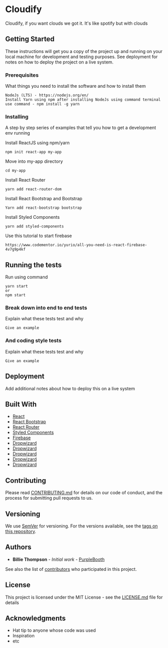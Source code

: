 # Cloudify

Cloudify, if you want clouds we got it.
It's like spotify but with clouds

## Getting Started

These instructions will get you a copy of the project up and running on your local machine for development and testing purposes. See deployment for notes on how to deploy the project on a live system.

### Prerequisites

What things you need to install the software and how to install them

```
NodeJs (LTS) - https://nodejs.org/en/
Install Yarn using npm after installing NodeJs using command terminal
use command - npm install -g yarn
```

### Installing

A step by step series of examples that tell you how to get a development env running

Install ReactJS using npm/yarn

```
npm init react-app my-app
```

Move into my-app directory

```
cd my-app
```

Install React Router

```
yarn add react-router-dom
```

Install React Bootstrap and Bootstrap

```
Yarn add react-bootstrap bootstrap
```

Install Styled Components

```
yarn add styled-components
```


Use this tutorial to start firebase

```
https://www.codementor.io/yurio/all-you-need-is-react-firebase-4v7g9p4kf
```

## Running the tests

Run using command

```
yarn start
or
npm start
```

### Break down into end to end tests

Explain what these tests test and why

```
Give an example
```

### And coding style tests

Explain what these tests test and why

```
Give an example
```

## Deployment

Add additional notes about how to deploy this on a live system

## Built With

* [React](https://reactjs.org/) 
* [React Bootstrap](https://react-bootstrap.github.io/) 
* [React Router](https://reacttraining.com/react-router/) 
* [Styled Components](https://www.styled-components.com/) 
* [Firebase](https://firebase.google.com/) 
* [Dropwizard](http://www.dropwizard.io/1.0.2/docs/) 
* [Dropwizard](http://www.dropwizard.io/1.0.2/docs/) 
* [Dropwizard](http://www.dropwizard.io/1.0.2/docs/) 
* [Dropwizard](http://www.dropwizard.io/1.0.2/docs/) 
* [Dropwizard](http://www.dropwizard.io/1.0.2/docs/) 


## Contributing

Please read [CONTRIBUTING.md](https://gist.github.com/PurpleBooth/b24679402957c63ec426) for details on our code of conduct, and the process for submitting pull requests to us.

## Versioning

We use [SemVer](http://semver.org/) for versioning. For the versions available, see the [tags on this repository](https://github.com/your/project/tags). 

## Authors

* **Billie Thompson** - *Initial work* - [PurpleBooth](https://github.com/PurpleBooth)

See also the list of [contributors](https://github.com/your/project/contributors) who participated in this project.

## License

This project is licensed under the MIT License - see the [LICENSE.md](LICENSE.md) file for details

## Acknowledgments

* Hat tip to anyone whose code was used
* Inspiration
* etc

